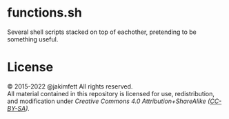 # functions.sh
Several shell scripts stacked on top of eachother, pretending to be something useful.

# License  
© 2015-2022 @jakimfett 
All rights reserved.  
All material contained in this repository is licensed for use, redistribution, and modification under _Creative Commons 4.0 Attribution+ShareAlike ([CC-BY-SA](https://creativecommons.org/licenses/by-sa/4.0/))._  
